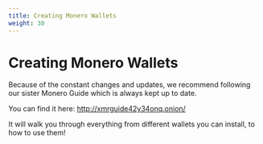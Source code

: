 ```yaml
---
title: Creating Monero Wallets
weight: 30
---
```


# Creating Monero Wallets

Because of the constant changes and updates, we recommend following our sister Monero Guide which is always kept up to date.

You can find it here: http://xmrguide42y34onq.onion/

It will walk you through everything from different wallets you can install, to how to use them!
